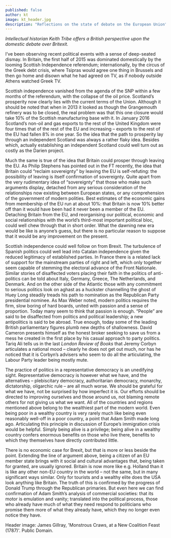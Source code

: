 ```yaml
---
published: false
author: kt
image: kt_header.jpg
description: "Reflections on the state of debate on the European Union"
---
```

*Intellectual historian Keith Tribe offers a British perspective upon the domestic debate over Britexit.*

I’ve been observing recent political events with a sense of deep-seated dismay.  In Britain, the first half of 2015 was dominated domestically by the looming Scottish Independence referendum; internationally, by the circus of the Greek debt crisis, where Tsipras would agree one thing in Brussels and then go home and disown what he had agreed on TV, as if nobody outside Athens watched Greek TV.

Scottish independence vanished from the agenda of the SNP within a few months of the referendum, with the collapse of the oil price.  Scotland’s prosperity now clearly lies with the current terms of the Union.  Although it should be noted that when in 2013 it looked as though the Grangemouth refinery was to be closed, the real problem was that this one closure would take 10% of the Scottish manufacturing base with it.  In January 2016 Scotland’s non-oil and gas exports to the rest of the United Kingdom were four times that of the rest of the EU and increasing – exports to the rest of the EU had fallen 8% in one year.  So the idea that the path to prosperity lay through an independent Scotland was always a rather flaky idea.  Besides which, actually establishing an independent Scotland could well turn out as costly as the Darien project.

Much the same is true of the idea that Britain could prosper through leaving the EU.  As Philip Stephens has pointed out in the FT recently, the idea that Britain could “reclaim sovereignty” by leaving the EU is self-refuting: the possibility of leaving is itself confirmation of sovereignty.  Quite apart from the very rudimentary idea of “sovereignty” that those who make such arguments display, detached from any serious consideration of the relationships now existing between European states, or any comprehension of the government of modern polities.  Best estimates of the economic gains from membership of the EU run at about 10%: that Britain is now 10% better off than it would have been had it never been a member of the EU.  Detaching Britain from the EU, and reorganising our political, economic and social relationships with the world’s third-most important political bloc, could well chew through that in short order.  What the dawning new era would be like is anyone’s guess, but there is no particular reason to suppose that it would be any improvement on the present.

Scottish independence could well follow on from Brexit.  The turbulence of Spanish politics could well lead into Catalan independence given the reduced legitimacy of established parties.  In France there is a related lack of support for the mainstream parties of right and left, which only together seem capable of stemming the electoral advance of the Front Nationale.  Similar stories of disaffected voters placing their faith in the politics of anti-politics can be told about Italy, Germany, Greece, The Netherlands, and Denmark.  And on the other side of the Atlantic those with any commitment to serious politics look on aghast as a huckster channelling the ghost of Huey Long steadily treads his path to nomination as the Republican Party presidential nominee.
As Max Weber noted, modern politics requires the firm, slow boring of hard boards, united with passion and a sense of proportion.  Today many seem to think that passion is enough.  “People” are said to be disaffected from politics and political leadership; a new antipolitics is said to be abroad.  True enough, today some of the leading British parliamentary figures plumb new depths of shallowness.  David Cameron presents himself as the honest broker seeking to save us from a mess he created in the first place by his casual approach to party politics. Tariq Ali tells us in the last *London Review of Books* that Jeremy Corbyn articulates a national mood – clearly he does not get out much, nor has he noticed that it is Corbyn’s advisers who seem to do all the articulating, the Labour Party leader being mostly mute.

The practice of politics in a representative democracy is an unedifying sight.  Representative democracy is however what we have, and the alternatives – plebiscitary democracy, authoritarian democracy, monarchy, dictatorship, oligarchic rule – are all much worse.  We should be grateful for what we have, not be surprised by how imperfect it is.  Our efforts should be directed to improving ourselves and those around us, not blaming remote others for not giving us what we want.  All of the countries and regions mentioned above belong to the wealthiest part of the modern world.  Even being poor in a wealthy country is very rarely much like being even reasonably well-off in a poor country, a point that Adam Smith made long ago.  Articulating this principle in discussion of Europe’s immigration crisis would be helpful.  Simply being alive is a privilege; being alive in a wealthy country confers enormous benefits on those who live there, benefits to which they themselves have directly contributed little.

There is no economic case for Brexit, but that is more or less beside the point.  Extending the line of argument above, being a citizen of an EU member state brings with it social and cultural advantages that, being taken for granted, are usually ignored.  Britain is now more like e.g. Holland than it is like any other non-EU country in the world – not the same, but in many significant ways similar.  Only for tourists and a wealthy elite does the USA look anything like Britain.  The truth of this is confirmed by the progress of Donald Trump through the Republican primaries.  But even here we can find confirmation of Adam Smith’s analysis of commercial societies: that its motor is emulation and vanity; translated into the political process, those who already have much of what they need respond to politicians who promise them more of what they already have, which they no longer even notice they have.

Header image: James Gillray, 'Monstrous Craws, at a New Coalition Feast (1787)'. Public Domain.